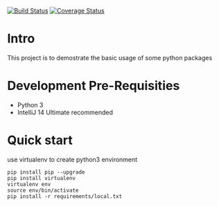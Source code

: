 [![Build Status](https://travis-ci.org/iintothewind/PythonSample.svg?branch=master)](https://travis-ci.org/iintothewind/PythonSample)
[![Coverage Status](https://coveralls.io/repos/iintothewind/python-sample/badge.svg?branch=master&service=github)](https://coveralls.io/github/iintothewind/python-sample?branch=master)
# Intro
This project is to demostrate the basic usage of some python packages

# Development Pre-Requisities

* Python 3
* IntelliJ 14 Ultimate recommended

# Quick start
use virtualenv to create python3 environment
```
pip install pip --upgrade
pip install virtualenv
virtualenv env
source env/bin/activate
pip install -r requirements/local.txt

```
